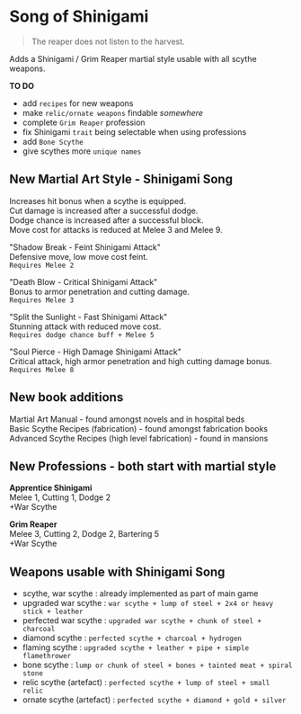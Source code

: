 # Song of Shinigami

>The reaper does not listen to the harvest.

Adds a Shinigami / Grim Reaper martial style usable with all scythe weapons.

**TO DO**  
+ add `recipes` for new weapons
+ make `relic/ornate weapons` findable _somewhere_
+ complete `Grim Reaper` profession
+ fix Shinigami `trait` being selectable when using professions
+ add `Bone Scythe`
+ give scythes more `unique names`

## New Martial Art Style - Shinigami Song

Increases hit bonus when a scythe is equipped.  
Cut damage is increased after a successful dodge.  
Dodge chance is increased after a successful block.  
Move cost for attacks is reduced at Melee 3 and Melee 9.  

"Shadow Break - Feint Shinigami Attack"  
Defensive move, low move cost feint.  
`Requires Melee 2`

"Death Blow - Critical Shinigami Attack"  
Bonus to armor penetration and cutting damage.  
`Requires Melee 3`  

"Split the Sunlight - Fast Shinigami Attack"  
Stunning attack with reduced move cost.  
`Requires dodge chance buff + Melee 5`

"Soul Pierce - High Damage Shinigami Attack"  
Critical attack, high armor penetration and high cutting damage bonus.  
`Requires Melee 8`

## New book additions

Martial Art Manual - found amongst novels and in hospital beds  
Basic Scythe Recipes (fabrication) - found amongst fabrication books  
Advanced Scythe Recipes (high level fabrication) - found in mansions

## New Professions - both start with martial style

**Apprentice Shinigami**  
	Melee 1, Cutting 1, Dodge 2  
	+War Scythe

**Grim Reaper**  
	Melee 3, Cutting 2, Dodge 2, Bartering 5  
	+War Scythe

## Weapons usable with Shinigami Song

* scythe, war scythe : already implemented as part of main game
* upgraded war scythe : `war scythe + lump of steel + 2x4 or heavy stick + leather`
* perfected war scythe : `upgraded war scythe + chunk of steel + charcoal`
* diamond scythe : `perfected scythe + charcoal + hydrogen`
* flaming scythe : `upgraded scythe + leather + pipe + simple flamethrower`
* bone scythe : `lump or chunk of steel + bones + tainted meat + spiral stone`
* relic scythe (artefact) : `perfected scythe + lump of steel + small relic`
* ornate scythe (artefact) : `perfected scythe + diamond + gold + silver`